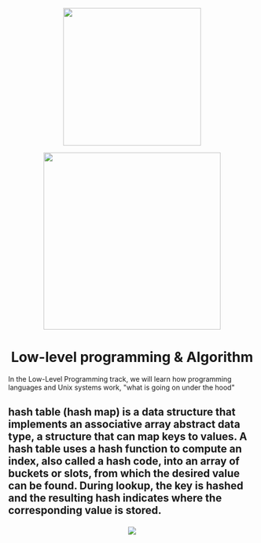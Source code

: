 <p align="center">
        <img src="https://scontent.feoh1-1.fna.fbcdn.net/v/t1.0-9/104448042_2608745076110649_8646754031899513624_o.png?_nc_cat=108&_nc_sid=174925&_nc_ohc=zDYFAk4wVUcAX_FuUU9&_nc_ht=scontent.feoh1-1.fna&oh=a74be9afae4c0e3c269e6ae1a55f6bba&oe=5F627106" width="280"/>
        </p>
<p align="center">
     <p align="center">
          <img src="https://www.holbertonschool.com/holberton-logo.png" width="360"/>
     </p>
     
<h1 align="center">Low-level programming & Algorithm </h1>

In the Low-Level Programming track, we will learn how programming languages and Unix systems work, "what is going on under the hood"

<h2 0x1A.C - Hash Tables>

hash table (hash map) is a data structure that implements an associative array abstract data type, a structure that can map keys to values. A hash table uses a hash function to compute an index, also called a hash code, into an array of buckets or slots, from which the desired value can be found. During lookup, the key is hashed and the resulting hash indicates where the corresponding value is stored.

<p align="center">
          <img src="https://upload.wikimedia.org/wikipedia/commons/thumb/7/7d/Hash_table_3_1_1_0_1_0_0_SP.svg/1024px-Hash_table_3_1_1_0_1_0_0_SP.svg.png"/>
          </p>